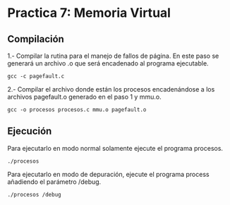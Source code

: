 # Practica 7: Memoria Virtual

## Compilación

1.- Compilar la rutina para el manejo de fallos de página. En este paso se generará un archivo .o que será encadenado al programa ejecutable.
```
gcc -c pagefault.c
```

2.- Compilar el archivo donde están los procesos encadenándose a los archivos pagefault.o generado en el paso 1 y mmu.o.
```
gcc -o procesos procesos.c mmu.o pagefault.o
```

## Ejecución

Para ejecutarlo en modo normal solamente ejecute el programa procesos.
```
./procesos
```
Para ejecutarlo en modo de depuración, ejecute el programa process añadiendo el parámetro /debug.
```
./procesos /debug
```
